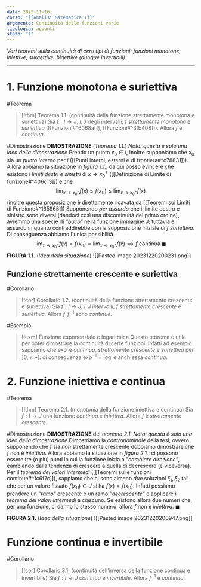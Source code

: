 ```yaml
---
data: 2023-11-16
corso: "[[Analisi Matematica I]]"
argomento: Continuità delle funzioni varie
tipologia: appunti
stato: "1"
---
```

*Vari teoremi sulla continuità di certi tipi di funzioni: funzioni monotone, iniettive, surgettive, bigettive (dunque invertibili).*
- - -
# 1. Funzione monotona e suriettiva
#Teorema 
> [!thm] Teorema 1.1. (continuità della funzione strettamente monotona e suriettiva)
> Sia $f: I \longrightarrow J$, $I, J$ degli intervalli, $f$ *strettamente monotona* e *suriettiva* ([[Funzioni#^6068af]], [[Funzioni#^3fb408]]).
> Allora $f$ è *continua*.

#Dimostrazione 
**DIMOSTRAZIONE** (*Teorema 1.1.*)
*Nota: questa è solo una idea della dimostrazione*
Prendo un punto $x_0 \in I$, inoltre supponiamo che $x_0$ sia un *punto interno* per $I$ ([[Punti interni, esterni e di frontiera#^c78831]]).
Allora abbiamo la situazione in *figura 1.1.*: da qui posso evincere che esistono i *limiti destri e sinistri* di $x \to x_0^{\pm}$ ([[Definizione di Limite di funzione#^406c13]]) e che
$$ \lim_{x \to x_0^-}f(x) \leq f(x_0) \leq \lim_{x \to x_0^+}f(x)$$(inoltre questa proposizione è direttamente ricavata da [[Teoremi sui Limiti di Funzione#^165965]])
Supponendo *per assurdo* che il limite destro e sinistro sono diversi (dandoci così una discontinuità del primo ordine), avremmo una specie di *"buco"* nella funzione immagine $J$; tuttavia è assurdo in quanto contraddirebbe con la supposizione iniziale di $f$ *suriettiva*.
Di conseguenza abbiamo l'unica possibilità
$$ \lim_{x \to x_0^-}f(x) = f(x_0)= \lim_{x \to x_0^+}f(x) \implies f \text{ continua} \ \blacksquare$$
**FIGURA 1.1.** (*Idea della situazione*)
![[Pasted image 20231220200231.png]]
## Funzione strettamente crescente e suriettiva
#Corollario 
> [!cor] Corollario 1.2. (continuità della funzione strettamente crescente e suriettiva)
> Sia $f: I \longrightarrow J$, $I,J$ *intervalli*, $f$ *strettamente crescente* e *suriettiva*.
> Allora $f, f^{-1}$ sono *continue*.

#Esempio 
> [!exm] Funzione esponenziale e logaritmica
> Questo teorema è utile per poter dimostrare la continuità di certe funzioni: infatti ad esempio sappiamo che $\exp$ è *continua*, *strettamente crescente* e *suriettiva* per $]0, +\infty[$: di conseguenza $\exp^{-1} = \log$ è anch'essa *continua*.
# 2. Funzione iniettiva e continua
#Teorema 
> [!thm] Teorema 2.1. (monotonia della funzione iniettiva e continua)
> Sia $f: I \longrightarrow J$ una funzione *continua* e *iniettiva*.
> Allora $f$ è *strettamente crescente*.

#Dimostrazione 
**DIMOSTRAZIONE** del *teorema 2.1.*
*Nota: questa è solo una idea della dimostrazione*
Dimostriamo la *contronominale* della tesi; ovvero supponendo che $f$ sia *non* strettamente crescente dobbiamo dimostrare che $f$ non è *iniettiva*.
Allora abbiamo la situazione in *figura 2.1.*: ci possono essere tre (o più) punti in cui la funzione inizia a *"cambiare direzione"*, cambiando dalla tendenza di crescere a quella di decrescere (e viceversa).
Per il *teorema dei valori intermedi* ([[Teoremi sulle funzioni continue#^1c6f7c]]), sappiamo che ci sono almeno *due* soluzioni $\xi_1, \xi_2$ tali che per un valore fissato $f(x_0) \in J$ si ha $f(x) = f(x_0)$.
Infatti possiamo prendere un *"ramo"* crescente e un ramo *"decrescente"* e applicare il *teorema dei valori intermedi* a ciascuno.
Se esistono allora due numeri che, per una funzione, ci danno lo stesso numero, allora $f$ non è *iniettiva*. $\blacksquare$

**FIGURA 2.1.** (*Idea della situazione*)
![[Pasted image 20231220200947.png]]
# Funzione continua e invertibile
#Corollario 
> [!cor] Corollario 3.1. (continuità dell'inversa della funzione continua e invertibile)
> Sia $f: I \longrightarrow J$ *continua* e *invertibile*.
> Allora $f^{-1}$ è *continua*.

